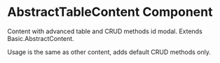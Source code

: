 # AbstractTableContent Component

Content with advanced table and CRUD methods id modal. Extends Basic.AbstractContent.

Usage is the same as other content, adds default CRUD methods only.
